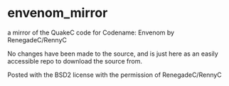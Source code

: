 # envenom_mirror
a mirror of the QuakeC code for Codename: Envenom by RenegadeC/RennyC

No changes have been made to the source, and is just here as an easily accessible repo to download the source from.

Posted with the BSD2 license with the permission of RenegadeC/RennyC
